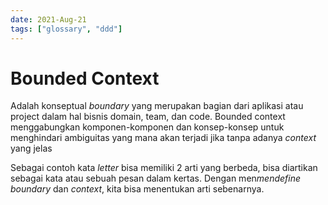 ```yaml
---
date: 2021-Aug-21
tags: ["glossary", "ddd"]
---
```


# Bounded Context
Adalah konseptual *boundary* yang merupakan bagian dari aplikasi atau project dalam hal bisnis domain, team, dan code. Bounded context menggabungkan komponen-komponen dan konsep-konsep untuk menghindari ambiguitas yang mana akan terjadi jika tanpa adanya *context* yang jelas

Sebagai contoh kata *letter* bisa memiliki 2 arti yang berbeda, bisa diartikan sebagai kata atau sebuah pesan dalam kertas. Dengan men*mendefine* *boundary* dan *context*, kita bisa menentukan arti sebenarnya.